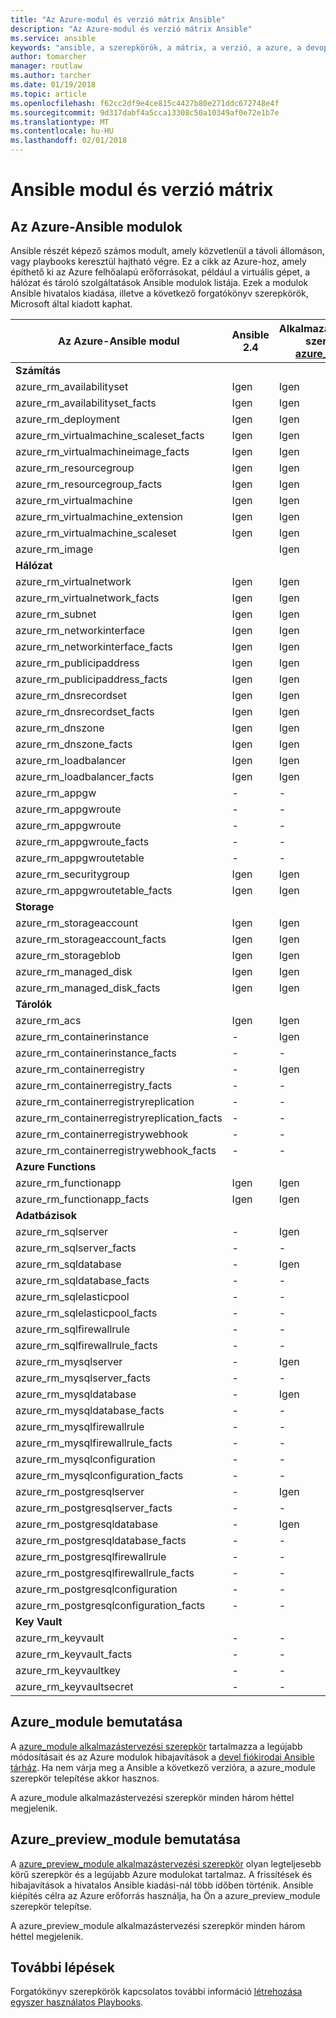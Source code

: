 ```yaml
---
title: "Az Azure-modul és verzió mátrix Ansible"
description: "Az Azure-modul és verzió mátrix Ansible"
ms.service: ansible
keywords: "ansible, a szerepkörök, a mátrix, a verzió, a azure, a devops"
author: tomarcher
manager: routlaw
ms.author: tarcher
ms.date: 01/19/2018
ms.topic: article
ms.openlocfilehash: f62cc2df9e4ce815c4427b80e271ddc672748e4f
ms.sourcegitcommit: 9d317dabf4a5cca13308c50a10349af0e72e1b7e
ms.translationtype: MT
ms.contentlocale: hu-HU
ms.lasthandoff: 02/01/2018
---
```

# <a name="ansible-module-and-version-matrix"></a>Ansible modul és verzió mátrix

## <a name="ansible-modules-for-azure"></a>Az Azure-Ansible modulok
Ansible részét képező számos modult, amely közvetlenül a távoli állomáson, vagy playbooks keresztül hajtható végre.
Ez a cikk az Azure-hoz, amely építhető ki az Azure felhőalapú erőforrásokat, például a virtuális gépet, a hálózat és tároló szolgáltatások Ansible modulok listája. Ezek a modulok Ansible hivatalos kiadása, illetve a következő forgatókönyv szerepkörök, Microsoft által kiadott kaphat.

| Az Azure-Ansible modul                   |  Ansible 2.4 |  Alkalmazástervezési szerepkör [azure_module](#introduction-to-azuremodule) |  Playbook Role [azure_preview_module](#introduction-to-azurepreviewmodule) | 
|---------------------------------------------|--------------|-----------------------------|-------------------------------------| 
| **Számítás**                    |           |                          |                                  | 
| azure_rm_availabilityset                    | Igen          | Igen                         | Igen                                 | 
| azure_rm_availabilityset_facts              | Igen          | Igen                         | Igen                                 | 
| azure_rm_deployment                         | Igen          | Igen                         | Igen                                 | 
| azure_rm_virtualmachine_scaleset_facts      | Igen          | Igen                         | Igen                                 | 
| azure_rm_virtualmachineimage_facts          | Igen          | Igen                         | Igen                                 | 
| azure_rm_resourcegroup                      | Igen          | Igen                         | Igen                                 | 
| azure_rm_resourcegroup_facts                | Igen          | Igen                         | Igen                                 | 
| azure_rm_virtualmachine                     | Igen          | Igen                         | Igen                                 | 
| azure_rm_virtualmachine_extension           | Igen          | Igen                         | Igen                                 | 
| azure_rm_virtualmachine_scaleset            | Igen          | Igen                         | Igen                                 | 
| azure_rm_image                              |              | Igen                         | Igen                                 | 
| **Hálózat**                    |           |                          |                                  | 
| azure_rm_virtualnetwork                     | Igen          | Igen                         | Igen                                 | 
| azure_rm_virtualnetwork_facts               | Igen          | Igen                         | Igen                                 | 
| azure_rm_subnet                             | Igen          | Igen                         | Igen                                 | 
| azure_rm_networkinterface                   | Igen          | Igen                         | Igen                                 | 
| azure_rm_networkinterface_facts             | Igen          | Igen                         | Igen                                 | 
| azure_rm_publicipaddress                    | Igen          | Igen                         | Igen                                 | 
| azure_rm_publicipaddress_facts              | Igen          | Igen                         | Igen                                 | 
| azure_rm_dnsrecordset                       | Igen          | Igen                         | Igen                                 | 
| azure_rm_dnsrecordset_facts                 | Igen          | Igen                         | Igen                                 | 
| azure_rm_dnszone                            | Igen          | Igen                         | Igen                                 | 
| azure_rm_dnszone_facts                      | Igen          | Igen                         | Igen                                 | 
| azure_rm_loadbalancer                       | Igen          | Igen                         | Igen                                 | 
| azure_rm_loadbalancer_facts                 | Igen          | Igen                         | Igen                                 | 
| azure_rm_appgw                              | -            | -                           | Igen                                 | 
| azure_rm_appgwroute                         | -            | -                           | Igen                                 | 
| azure_rm_appgwroute                         | -            | -                           | Igen                                 |
| azure_rm_appgwroute_facts                   | -            | -                           | Igen                                 |
| azure_rm_appgwroutetable                    | -            | -                           | Igen                                 |
| azure_rm_securitygroup                      | Igen          | Igen                         | Igen                                 | 
| azure_rm_appgwroutetable_facts              | Igen          | Igen                         | Igen                                 | 
| **Storage**                    |           |                          |                                  | 
| azure_rm_storageaccount                     | Igen          | Igen                         | Igen                                 | 
| azure_rm_storageaccount_facts               | Igen          | Igen                         | Igen                                 | 
| azure_rm_storageblob                        | Igen          | Igen                         | Igen                                 | 
| azure_rm_managed_disk                       | Igen          | Igen                         | Igen                                 | 
| azure_rm_managed_disk_facts                 | Igen          | Igen                         | Igen                                 | 
| **Tárolók**                    |           |                          |                                  | 
| azure_rm_acs                                | Igen          | Igen                         | Igen                                 | 
| azure_rm_containerinstance                  | -            | Igen                         | Igen                                 | 
| azure_rm_containerinstance_facts            | -            | -                           | Igen                                 | 
| azure_rm_containerregistry                  | -            | Igen                         | Igen                                 | 
| azure_rm_containerregistry_facts            | -            | -                           | Igen                                 | 
| azure_rm_containerregistryreplication       | -            | -                           | Igen                                 | 
| azure_rm_containerregistryreplication_facts | -            | -                           | Igen                                 | 
| azure_rm_containerregistrywebhook           | -            | -                           | Igen                                 | 
| azure_rm_containerregistrywebhook_facts     | -            | -                           | Igen                                 | 
| **Azure Functions**                    |           |                          |                                  | 
| azure_rm_functionapp                        | Igen          | Igen                         | Igen                                 | 
| azure_rm_functionapp_facts                  | Igen          | Igen                         | Igen                                 | 
| **Adatbázisok**                    |           |                          |                                  | 
| azure_rm_sqlserver                          | -            | Igen                         | Igen                                 | 
| azure_rm_sqlserver_facts                    | -            | -                           | Igen                                 | 
| azure_rm_sqldatabase                        | -            | Igen                         | Igen                                 | 
| azure_rm_sqldatabase_facts                  | -            | -                           | Igen                                 | 
| azure_rm_sqlelasticpool                     | -            | -                           | Igen                                 | 
| azure_rm_sqlelasticpool_facts               | -            | -                           | Igen                                 | 
| azure_rm_sqlfirewallrule                    | -            | -                           | Igen                                 | 
| azure_rm_sqlfirewallrule_facts              | -            | -                           | Igen                                 | 
| azure_rm_mysqlserver                        | -            | Igen                         | Igen                                 | 
| azure_rm_mysqlserver_facts                  | -            | -                           | Igen                                 | 
| azure_rm_mysqldatabase                      | -            | Igen                         | Igen                                 | 
| azure_rm_mysqldatabase_facts                | -            | -                           | Igen                                 | 
| azure_rm_mysqlfirewallrule                  | -            | -                           | Igen                                 | 
| azure_rm_mysqlfirewallrule_facts            | -            | -                           | Igen                                 | 
| azure_rm_mysqlconfiguration                 | -            | -                           | Igen                                 | 
| azure_rm_mysqlconfiguration_facts           | -            | -                           | Igen                                 | 
| azure_rm_postgresqlserver                   | -            | Igen                         | Igen                                 | 
| azure_rm_postgresqlserver_facts             | -            | -                           | Igen                                 | 
| azure_rm_postgresqldatabase                 | -            | Igen                         | Igen                                 | 
| azure_rm_postgresqldatabase_facts           | -            | -                           | Igen                                 | 
| azure_rm_postgresqlfirewallrule             | -            | -                           | Igen                                 | 
| azure_rm_postgresqlfirewallrule_facts       | -            | -                           | Igen                                 | 
| azure_rm_postgresqlconfiguration            | -            | -                           | Igen                                 | 
| azure_rm_postgresqlconfiguration_facts      | -            | -                           | Igen                                 | 
| **Key Vault**                    |           |                          |                                  | 
| azure_rm_keyvault                           | -            | -                           | Igen                                 |
| azure_rm_keyvault_facts                     | -            | -                           | Igen                                 |
| azure_rm_keyvaultkey                        | -            | -                           | Igen                                 |
| azure_rm_keyvaultsecret                     | -            | -                           | Igen                                 |

## <a name="introduction-to-azuremodule"></a>Azure_module bemutatása
A [azure_module alkalmazástervezési szerepkör](https://galaxy.ansible.com/Azure/azure_modules/) tartalmazza a legújabb módosításait és az Azure modulok hibajavítások a [devel fiókirodai Ansible tárház](https://github.com/ansible/ansible/tree/devel). Ha nem várja meg a Ansible a következő verzióra, a azure_module szerepkör telepítése akkor hasznos.

A azure_module alkalmazástervezési szerepkör minden három héttel megjelenik.

## <a name="introduction-to-azurepreviewmodule"></a>Azure_preview_module bemutatása
A [azure_preview_module alkalmazástervezési szerepkör](https://galaxy.ansible.com/Azure/azure_preview_modules/) olyan legteljesebb körű szerepkör és a legújabb Azure modulokat tartalmaz. A frissítések és hibajavítások a hivatalos Ansible kiadási-nál több időben történik. Ansible kiépítés célra az Azure erőforrás használja, ha Ön a azure_preview_module szerepkör telepítse.

A azure_preview_module alkalmazástervezési szerepkör minden három héttel megjelenik.

## <a name="next-steps"></a>További lépések
Forgatókönyv szerepkörök kapcsolatos további információ [létrehozása egyszer használatos Playbooks](http://docs.ansible.com/ansible/latest/playbooks_reuse.html). 
